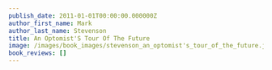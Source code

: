 ```yaml
---
publish_date: 2011-01-01T00:00:00.000000Z
author_first_name: Mark
author_last_name: Stevenson
title: An Optomist'S Tour Of The Future
image: /images/book_images/stevenson_an_optomist's_tour_of_the_future.jpg
book_reviews: []
---
```

